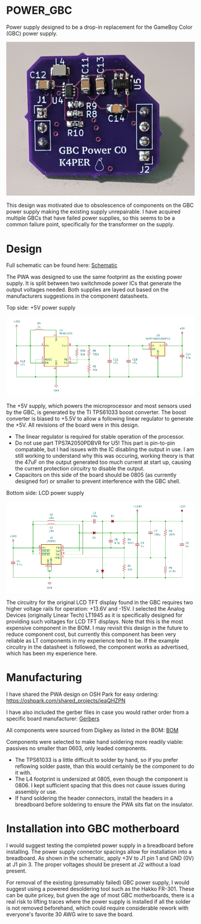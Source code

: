 # POWER_GBC

Power supply designed to be a drop-in replacement for the GameBoy Color (GBC) power supply. 

![Picture of PWA](img_PWA_top.png)

This design was motivated due to obsolescence of components on the GBC power supply making the existing supply unrepairable. I have acquired multiple GBCs that have failed power supplies, so this seems to be a common failure point, specifically for the transformer on the supply. 

# Design

Full schematic can be found here: [Schematic](schematic_revC0.pdf)

The PWA was designed to use the same footprint as the existing power supply. It is split between two switchmode power ICs that generate the output voltages needed. Both supplies are layed out based on the manufacturers suggestions in the component datasheets. 

Top side: +5V power supply

![Picture of Schematic Top PWA](img_5Vsupply.png)

The +5V supply, which powers the microprocessor and most sensors used by the GBC, is generated by the TI TPS61033 boost converter. The boost converter is biased to +5.5V to allow a following linear regulator to generate the +5V. All revisions of the board were in this design. 

- The linear regulator is required for stable operation of the processor.
- Do not use part TPS7A2050PDBVR for U5! This part is pin-to-pin compatable, but I had issues with the IC disabling the output in use. I am still working to understand why this was occuring, working theory is that the 47uF on the output generated too much current at start up, causing the current protection circuitry to disable the output.
- Capacitors on this side of the board should be 0805 (as currently designed for) or smaller to prevent interference with the GBC shell. 

Bottom side: LCD power supply

![Picture of Schematic Bottom PWA](img_LCDsupply.png)

The circuitry for the original LCD TFT display found in the GBC requires two higher voltage rails for operation: +13.6V and -15V. I selected the Analog Devices (originally Linear Tech) LT1945 as it is specifically designed for providing such voltages for LCD TFT displays. Note that this is the most expensive component in the BOM. I may revisit this design in the future to reduce component cost, but currently this component has been very reliable as LT components in my experience tend to be. If the example circuitry in the datasheet is followed, the component works as advertised, which has been my experience here. 

# Manufacturing

I have shared the PWA design on OSH Park for easy ordering: https://oshpark.com/shared_projects/ieaQHZPN

I have also included the gerber files in case you would rather order from a specific board manufacturer: [Gerbers](gerbers_revC0.zip)

All components were sourced from Digikey as listed in the BOM: [BOM](BOM_revC0.csv)

Components were selected to make hand soldering more readily viable: passives no smaller than 0603, only leaded components.

- The TPS61033 is a little difficult to solder by hand, so if you prefer reflowing solder paste, than this would certainly be the component to do it with.
- The L4 footprint is undersized at 0805, even though the component is 0806. I kept sufficient spacing that this does not cause issues during assembly or use.
- If hand soldering the header connectors, install the headers in a breadboard before soldering to ensure the PWA sits flat on the insulator.

# Installation into GBC motherboard

I would suggest testing the completed power supply in a breadboard before installing. The power supply connector spacings allow for installation into a breadboard. As shown in the schematic, apply +3V to J1 pin 1 and GND (0V) at J1 pin 3. The proper voltages should be present at J2 without a load present. 

For removal of the existing (presumably failed) GBC power supply, I would suggest using a powered desoldering tool such as the Hakko FR-301. These can be quite pricey, but given the age of most GBC motherboards, there is a real risk to lifting traces where the power supply is installed if all the solder is not removed beforehand, which could require considerable rework with everyone's favorite 30 AWG wire to save the board. 





